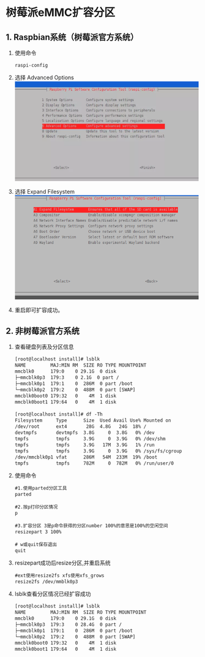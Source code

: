 # 树莓派eMMC扩容分区

## 1. Raspbian系统（树莓派官方系统）

1. 使用命令

   ```
   raspi-config
   ```

2. 选择 Advanced Options
   ![image-20221025111838383](assets/树莓派eMMC扩容分区/image-20221025111838383.png)

3. 选择 Expand Filesystem
   ![image-20221025111854929](assets/树莓派eMMC扩容分区/image-20221025111854929.png)

4. 重启即可扩容成功。



## 2. 非树莓派官方系统

1. 查看硬盘列表及分区信息

   ```
   [root@localhost install]# lsblk
   NAME         MAJ:MIN RM  SIZE RO TYPE MOUNTPOINT
   mmcblk0      179:0    0 29.1G  0 disk
   ├─mmcblk0p3  179:3    0 2.1G  0 part /
   ├─mmcblk0p1  179:1    0  286M  0 part /boot
   └─mmcblk0p2  179:2    0  488M  0 part [SWAP]
   mmcblk0boot0 179:32   0    4M  1 disk
   mmcblk0boot1 179:64   0    4M  1 disk
   
   [root@localhost install]# df -Th
   Filesystem     Type      Size  Used Avail Use% Mounted on
   /dev/root      ext4       28G  4.8G   24G  18% /
   devtmpfs       devtmpfs  3.8G     0  3.8G   0% /dev
   tmpfs          tmpfs     3.9G     0  3.9G   0% /dev/shm
   tmpfs          tmpfs     3.9G   17M  3.9G   1% /run
   tmpfs          tmpfs     3.9G     0  3.9G   0% /sys/fs/cgroup
   /dev/mmcblk0p1 vfat      286M   54M  233M  19% /boot
   tmpfs          tmpfs     782M     0  782M   0% /run/user/0
   ```

2. 使用命令

   ```shell
   #1.使用parted分区工具
   parted
    
   #2.按p打印分区情况
   p
    
   #3.扩容分区 3是p命令获得的分区number 100%的意思是100%的空闲空间
   resizepart 3 100%
   
   # w或quit保存退出
   quit
   ```

3. resizepart成功后resize分区,并重启系统

   ```shell
   #ext使用resize2fs xfs使用xfs_grows
   resize2fs /dev/mmblk0p3
   ```

4. lsblk查看分区情况已经扩容成功

   ```shell
   [root@localhost install]# lsblk
   NAME         MAJ:MIN RM  SIZE RO TYPE MOUNTPOINT
   mmcblk0      179:0    0 29.1G  0 disk
   ├─mmcblk0p3  179:3    0 28.4G  0 part /
   ├─mmcblk0p1  179:1    0  286M  0 part /boot
   └─mmcblk0p2  179:2    0  488M  0 part [SWAP]
   mmcblk0boot0 179:32   0    4M  1 disk
   mmcblk0boot1 179:64   0    4M  1 disk
   ```

   